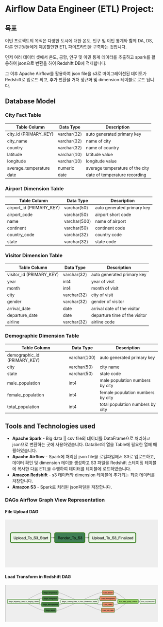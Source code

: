 # Airflow Data Engineer (ETL) Project: 
## 목표
이번 프로젝트의 목적은 다양한 도시에 대한 온도, 인구 및 이민 통계와 함꼐 DA, DS, 다른 연구원들에게 제공할만한 ETL 파이프라인을 구축하는 것입니다.

먼저 여러 데이터 셋에서 온도, 공항, 인구 및 이민 통계 데이터를 추출하고 spark를 활용하여 json으로 변환을 하여 Redshift DB에 적제합니다.

그 이후 Apache Airflow를 활용하여 json file을 s3로 마이그레이션된 데이토가 Redshift로 업로드 되고, 추가 변환을 거쳐 정규화 및 dimension 테이블로 로드 됩니다.

## Database Model
### City Fact Table

| Table Column | Data Type | Description |
| -------- | ------------- | --------- |
| city_id (PRIMARY_KEY) | varchar(32)  | auto generated primary key|
|  city_name | varchar(32) | name of city |
| country | varchar(32) | name of country |
| latitude | varchar(10) | latitude value |
| longitude | varchar(10) | longitude value |
| average_temperature | numeric |  average temperature of the city |
| date | date | date of temperature recording |

### Airport Dimension Table

| Table Column | Data Type | Description |
| ------------ | ---------- | --------- |
| airport_id (PRIMARY_KEY) | varchar(50)  | auto generated primary key|
|  airport_code | varchar(50) | airport short code |
| name | varchar(500) | name of airport |
| continent | varchar(50) | continent code |
| country_code | varchar(32) | country code |
| state | varchar(32) |  state code |

### Visitor Dimension Table

| Table Column             | Data Type     | Description |
| -------------------------| ------------- | ----------- |
| visitor_id (PRIMARY_KEY) | varchar(32)   | auto generated primary key|
|  year                    | int4          | year of visit |
| month                    | int4          | month of visit|
| city                     | varchar(32)   | city of visit |
| gender                   | varchar(32)   | gender of visitor |
| arrival_date             | date          |  arrival date of the visitor |
| departure_date           | date          |  departure time of the visitor |
| airline                  | varchar(32)   |  airline code |

### Demographic Dimension Table

| Table Column | Data Type | Description |
| ---------------------------- | ------------- | ------------------------- |
| demographic_id (PRIMARY_KEY) | varchar(100)  | auto generated primary key|
|  city                        | varchar(50)   | city name                 |
| state                        | varchar(50)   | state code                |
| male_population              | int4          | male population numbers by city |
| female_population | int4 | female population numbers by city |
| total_population | int4 |  total population numbers by city |

## Tools and Technologies used
- __Apache Spark__ - Big data || csv file의 데이터를 DataFrame으로 처리하고 json으로 변환하는 곳에 사용하였습니다. DataSet의 열을 Table에 필요한 열에 매핑하였습니다.
- __Apache Airflow__ - Spark에 처리된 json file을 로컬파일에서 S3로 업로드하고, 데이터 확인 및 dimension 테이블 생성하고 S3 파일을 Redshift 스테이징 테이블에 복사한 다음 ETL을 수행하여 데이터를 테이블에 로드하였습니다.
- __Amazon Redshift__ - s3 데이터와 dimension 테이블에 추가되는 최종 데이터를 저장합니다.
- __Amazon S3__ - Spark로 처리된 json파일을 저장합니다.

### DAGs Airflow Graph View Representation
#### File Upload DAG
![dag](img/file_upload_dag.png "File Upload DAG")
#### Load Transform in Redshift DAG
![dag](img/load_transform_in_redshift_dag.png "DAG")
